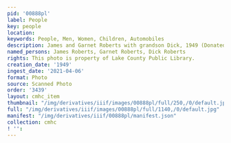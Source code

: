 ```yaml
---
pid: '00888pl'
label: People
key: people
location: 
keywords: People, Men, Women, Children, Automobiles
description: James and Garnet Roberts with grandson Dick, 1949 (Donated by Keith Roberts)
named_persons: James Roberts, Garnet Roberts, Dick Roberts
rights: This photo is property of Lake County Public Library.
creation_date: '1949'
ingest_date: '2021-04-06'
format: Photo
source: Scanned Photo
order: '3439'
layout: cmhc_item
thumbnail: "/img/derivatives/iiif/images/00888pl/full/250,/0/default.jpg"
full: "/img/derivatives/iiif/images/00888pl/full/1140,/0/default.jpg"
manifest: "/img/derivatives/iiif/00888pl/manifest.json"
collection: cmhc
! '': 
---
```

